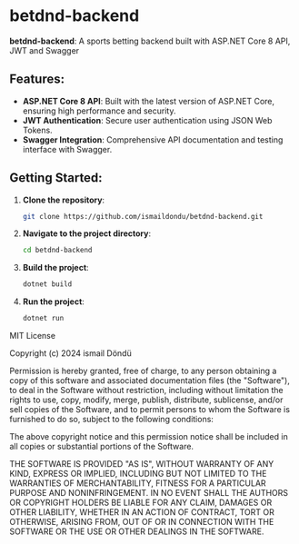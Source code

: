 # betdnd-backend

**betdnd-backend**: A sports betting backend built with ASP.NET Core 8 API, JWT and Swagger

## Features:
- **ASP.NET Core 8 API**: Built with the latest version of ASP.NET Core, ensuring high performance and security.
- **JWT Authentication**: Secure user authentication using JSON Web Tokens.
- **Swagger Integration**: Comprehensive API documentation and testing interface with Swagger.

## Getting Started:
1. **Clone the repository**:
   ```sh
   git clone https://github.com/ismaildondu/betdnd-backend.git
   ```
2. **Navigate to the project directory**:
   ```sh
   cd betdnd-backend
   ```
3. **Build the project**:
   ```sh
   dotnet build
   ```
4. **Run the project**:
   ```sh
   dotnet run
   ```




MIT License

Copyright (c) 2024 ismail Döndü

Permission is hereby granted, free of charge, to any person obtaining a copy
of this software and associated documentation files (the "Software"), to deal
in the Software without restriction, including without limitation the rights
to use, copy, modify, merge, publish, distribute, sublicense, and/or sell
copies of the Software, and to permit persons to whom the Software is
furnished to do so, subject to the following conditions:

The above copyright notice and this permission notice shall be included in all
copies or substantial portions of the Software.

THE SOFTWARE IS PROVIDED "AS IS", WITHOUT WARRANTY OF ANY KIND, EXPRESS OR
IMPLIED, INCLUDING BUT NOT LIMITED TO THE WARRANTIES OF MERCHANTABILITY,
FITNESS FOR A PARTICULAR PURPOSE AND NONINFRINGEMENT. IN NO EVENT SHALL THE
AUTHORS OR COPYRIGHT HOLDERS BE LIABLE FOR ANY CLAIM, DAMAGES OR OTHER
LIABILITY, WHETHER IN AN ACTION OF CONTRACT, TORT OR OTHERWISE, ARISING FROM,
OUT OF OR IN CONNECTION WITH THE SOFTWARE OR THE USE OR OTHER DEALINGS IN THE
SOFTWARE.

